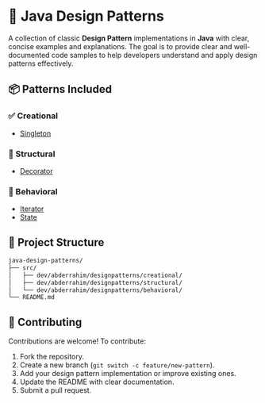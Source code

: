 # 🎯 Java Design Patterns

A collection of classic **Design Pattern** implementations in **Java** with clear, concise examples and explanations. The goal is to provide clear and well-documented code samples to help developers understand and apply design patterns effectively.


## 📦 Patterns Included

### ✅ Creational
- [Singleton](./src/dev/abderrahim/designpatterns/creational/singleton/)

### 🧱 Structural
- [Decorator](./src/dev/abderrahim/designpatterns/structural/decorator/)

### 🔄 Behavioral
- [Iterator](./src/dev/abderrahim/designpatterns/behavioral/iterator/)
- [State](./src/dev/abderrahim/designpatterns/behavioral/state/)
  

## 📁 Project Structure

```bash
java-design-patterns/
├── src/
│   ├── dev/abderrahim/designpatterns/creational/
│   ├── dev/abderrahim/designpatterns/structural/
│   └── dev/abderrahim/designpatterns/behavioral/
└── README.md
```


## 🤝 Contributing

Contributions are welcome! To contribute:
1. Fork the repository.
2. Create a new branch (`git switch -c feature/new-pattern`).
3. Add your design pattern implementation or improve existing ones.
4. Update the README with clear documentation.
5. Submit a pull request.




